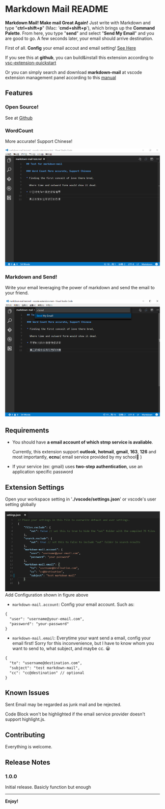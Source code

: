 # Markdown Mail README

**Markdown Mail! Make mail Great Again!** Just write with Markdown and
type "**ctrl+shift+p**" (Mac: '**cmd+shift+p**'), which brings up the 
**Command Palette**. From here, you type "**send**" and select "**Send My Email**"
and you are good to go. A few seconds later, your email should arrive destination.

First of all. **Config** your email accout and email setting! [See Here](#Settings)

If you see this at **github**, you can build&install this extension according to [vsc-extension-quickstart](vsc-extension-quickstart.md#Packaging)

Or you can simply search and download **markdown-mail** at vscode extension management panel according to this [manual](http://code.visualstudio.com/docs/extensions/install-extension)

## Features

### Open Source!

See at [Github](https://github.com/Excited-ccccly/markdown-mail)

### WordCount
  More accurate! Support Chinese!

![WordCount](resources/word-count.png)

### Markdown and Send!
  Write your email leveraging the power of markdown and send the email to your friend.

![send](resources/send.png)

## Requirements

* You should have **a email account of which stmp service is avaliable**.

  Currently, this extension support **outlook**, **hotmail**, **gmail**, **163**, **126**
  and most importantly, **ecnu**( email service provided by my school🙇 )

* If your service (ex: gmail) uses **two-step authentication**, use an application specific password

<h2 id="Settings">Extension Settings</h2>

Open your workspace setting in '**./vscode/settings.json**' or vscode's user setting globally

![Extension Config](resources/extension-config.png)
Add Configuration shown in figure above
  * `markdown-mail.account`: Config your email account. Such as:

  ```
  {
    "user": "username@your-email.com",
    "password": "your-password"
  }
  ```

  * `markdown-mail.email`: Everytime your want send a email, config your email first!
  Sorry for this inconvenience, but I have to know whom you want to send to, what subject, and maybe cc. 😀

  ```
  {
    "to": "username@destination.com",
    "subject": "test markdown-mail",
    "cc": "cc@destination" // optional
  }
  ```
  
## Known Issues

Sent Email may be regarded as junk mail and be rejected.

Code Block won't be highlighted if the email service provider doesn't support highlight.js.

## Contributing

Everything is welcome.

## Release Notes

### 1.0.0

Initial release. Basicly function but enough

----------------------------------------------

**Enjoy!**
